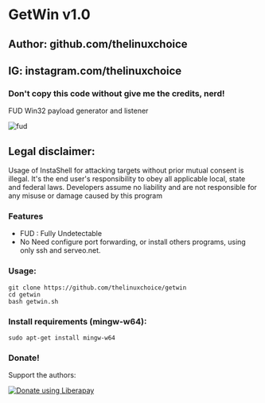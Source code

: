 # GetWin v1.0
## Author: github.com/thelinuxchoice
## IG: instagram.com/thelinuxchoice
### Don't copy this code without give me the credits, nerd! 

FUD Win32 payload generator and listener

![fud](https://user-images.githubusercontent.com/34893261/42004692-57b4d8b0-7a47-11e8-8520-078348b850ba.png)

## Legal disclaimer:
Usage of InstaShell for attacking targets without prior mutual consent is illegal. It's the end user's responsibility to obey all applicable local, state and federal laws. Developers assume no liability and are not responsible for any misuse or damage caused by this program 


### Features
- FUD : Fully Undetectable
- No Need configure port forwarding, or install others programs, using only ssh and serveo.net.

### Usage:
```
git clone https://github.com/thelinuxchoice/getwin
cd getwin
bash getwin.sh
```

### Install requirements (mingw-w64):

```
sudo apt-get install mingw-w64
```

### Donate!
Support the authors:

<noscript><a href="https://liberapay.com/thelinuxchoice/donate"><img alt="Donate using Liberapay" src="https://liberapay.com/assets/widgets/donate.svg"></a></noscript>

